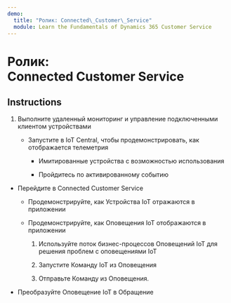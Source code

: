 ```yaml
---
demo:
  title: "Ролик: Connected\_Customer\_Service"
  module: Learn the Fundamentals of Dynamics 365 Customer Service
---
```


# Ролик: Connected Customer Service

## Instructions

1. Выполните удаленный мониторинг и управление подключенными клиентом устройствами

    - Запустите в IoT Central, чтобы продемонстрировать, как отображается телеметрия

        - Имитированные устройства с возможностью использования

        - Пройдитесь по активированному событию

- Перейдите в Connected Customer Service 

    - Продемонстрируйте, как Устройства IoT отражаются в приложении

    - Продемонстрируйте, как Оповещения IoT отображаются в приложении

        1. Используйте поток бизнес-процессов Оповещений IoT для решения проблем с оповещениями IoT

        2. Запустите Команду IoT из Оповещения

        3. Отправьте Команду из Оповещения. 

- Преобразуйте Оповещение IoT в Обращение

